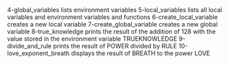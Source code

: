 4-global_variables lists environment variables
5-local_variables lists all local variables and environment variables and functions
6-create_local_variable creates a new local variable
7-create_global_variable creates a new global variable
8-true_knowledge prints the result of the addition of 128 with the value stored in the environment variable TRUEKNOWLEDGE
9-divide_and_rule prints the result of POWER divided by RULE
10-love_exponent_breath displays the result of BREATH to the power LOVE
